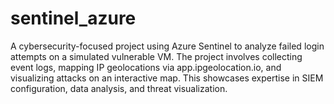 # sentinel_azure
A cybersecurity-focused project using Azure Sentinel to analyze failed login attempts on a simulated vulnerable VM. The project involves collecting event logs, mapping IP geolocations via app.ipgeolocation.io, and visualizing attacks on an interactive map. This showcases expertise in SIEM configuration, data analysis, and threat visualization.  
